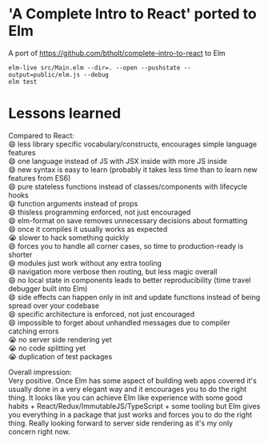 # 'A Complete Intro to React' ported to Elm

A port of https://github.com/btholt/complete-intro-to-react to Elm

```
elm-live src/Main.elm --dir=. --open --pushstate --output=public/elm.js --debug
elm test
```

# Lessons learned

Compared to React:  
:smile: less library specific vocabulary/constructs, encourages simple language features  
:smile: one language instead of JS with JSX inside with more JS inside  
:smile: new syntax is easy to learn (probably it takes less time than to learn new features from ES6)  
:smile: pure stateless functions instead of classes/components with lifecycle hooks  
:smile: function arguments instead of props  
:smile: thisless programming enforced, not just encouraged  
:smile: elm-format on save removes unnecessary decisions about formatting  
:smile: once it compiles it usually works as expected  
:sob: slower to hack something quickly  
:smile: forces you to handle all corner cases, so time to production-ready is shorter  
:smile: modules just work without any extra tooling  
:smile: navigation more verbose then routing, but less magic overall  
:smile: no local state in components leads to better reproducibility (time travel debugger built into Elm)  
:smile: side effects can happen only in init and update functions instead of being spread over your codebase  
:smile: specific architecture is enforced, not just encouraged  
:smile: impossible to forget about unhandled messages due to compiler catching errors  
:sob: no server side rendering yet  
:sob: no code splitting yet  
:sob: duplication of test packages  


Overall impression:  
Very positive. Once Elm has some aspect of building web apps covered it's usually done in a very elegant way
and it encourages you to do the right thing.
It looks like you can achieve Elm like experience with some good habits + React/Redux/ImmutableJS/TypeScript + some tooling
but Elm gives you everything in a package that just works and forces you to do the right thing. Really looking forward to server side rendering
as it's my only concern right now.
